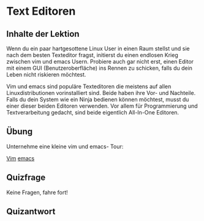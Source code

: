 # Text Editoren

## Inhalte der Lektion

Wenn du ein paar hartgesottene Linux User in einen Raum stellst und sie nach dem besten Texteditor fragst, initierst du einen endlosen Krieg zwischen vim und emacs Usern. Probiere auch gar nicht erst, einen Editor mit einem GUI (Benutzeroberfläche) ins Rennen zu schicken, falls du dein Leben nicht riskieren möchtest.

Vim und emacs sind populäre Texteditoren die meistens auf allen Linuxdistributionen vorinstalliert sind. Beide haben ihre Vor- und Nachteile. Falls du dein System wie ein Ninja bedienen können möchtest, musst du einer dieser beiden Editoren verwenden. Vor allem für Programmierung und Textverarbeitung gedacht, sind beide eigentlich All-In-One Editoren.

## Übung

Unternehme eine kleine vim und emacs- Tour:

<a href="http://www.vim.org/">Vim</a>
<a href="https://www.gnu.org/software/emacs/">emacs</a>

## Quizfrage

Keine Fragen, fahre fort!

## Quizantwort
